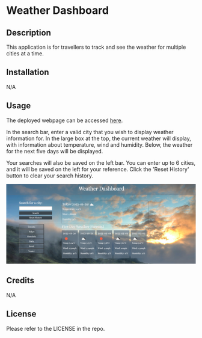 # Weather Dashboard

## Description

This application is for travellers to track and see the weather for multiple cities at a time.

## Installation

N/A

## Usage

The deployed webpage can be accessed [here](https://phoenixouyang.github.io/weather-dashboard/).

In the search bar, enter a valid city that you wish to display weather information for. In the large box at the top, the current weather will display, with information about temperature, wind and humidity. Below, the weather for the next five days will be displayed. 

Your searches will also be saved on the left bar. You can enter up to 6 cities, and it will be saved on the left for your reference. Click the 'Reset History' button to clear your search history. 

![weatherapp](./develop/weather-demo.png)

## Credits

N/A

## License

Please refer to the LICENSE in the repo.
